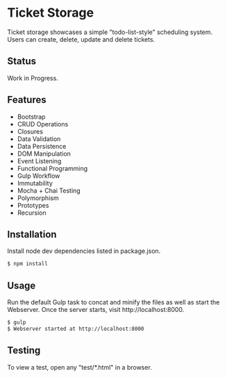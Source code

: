 # Ticket Storage
Ticket storage showcases a simple "todo-list-style" scheduling system. Users can create, delete, update and delete tickets.

## Status
Work in Progress.

## Features
* Bootstrap
* CRUD Operations
* Closures
* Data Validation
* Data Persistence
* DOM Manipulation
* Event Listening
* Functional Programming
* Gulp Workflow
* Immutability
* Mocha + Chai Testing
* Polymorphism
* Prototypes
* Recursion

## Installation
Install node dev dependencies listed in package.json.
```sh
$ npm install
```

## Usage
Run the default Gulp task to concat and minify the files as well as start the Webserver. Once the server starts, visit http://localhost:8000.
```sh
$ gulp
$ Webserver started at http://localhost:8000
```

## Testing
To view a test, open any "test/*.html" in a browser.
